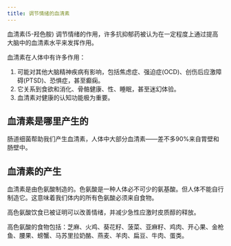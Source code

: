 ```yaml
---
title: 调节情绪的血清素
---
```


血清素(5-羟色胺) 调节情绪的作用，许多抗抑郁药被认为在一定程度上通过提高大脑中的血清素水平来发挥作用。

血清素在人体中有许多作用：
1. 可能对其他大脑精神疾病有影响，包括焦虑症、强迫症(OCD)、创伤后应激障碍(PTSD)、恐惧症，甚至癫痫。
2. 它关系到食欲和消化、骨骼健康、性、睡眠，甚至迷幻体验。
3. 血清素对健康的认知功能极为重要。

## 血清素是哪里产生的
肠道细菌帮助我们产生血清素，人体中大部分血清素——差不多90%来自胃壁和肠壁中。

## 血清素的产生
血清素是由色氨酸制造的。色氨酸是一种人体必不可少的氨基酸。但人体不能自行制造它。这意味着我们体内的所有色氨酸必须来自食物。

高色氨酸饮食已被证明可以改善情绪，并减少急性应激时皮质醇的释放。

高色氨酸的食物包括：芝麻、火鸡、葵花籽、菠菜、亚麻籽、鸡肉、开心果、金枪鱼、腰果、螃蟹、马苏里拉奶酪、燕麦、羊肉、扁豆、牛肉、蛋类。